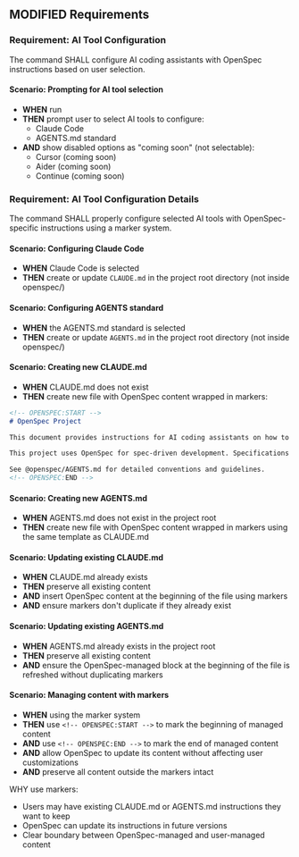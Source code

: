 ## MODIFIED Requirements
### Requirement: AI Tool Configuration
The command SHALL configure AI coding assistants with OpenSpec instructions based on user selection.

#### Scenario: Prompting for AI tool selection

- **WHEN** run
- **THEN** prompt user to select AI tools to configure:
  - Claude Code
  - AGENTS.md standard
- **AND** show disabled options as "coming soon" (not selectable):
  - Cursor (coming soon)
  - Aider (coming soon)
  - Continue (coming soon)

### Requirement: AI Tool Configuration Details
The command SHALL properly configure selected AI tools with OpenSpec-specific instructions using a marker system.

#### Scenario: Configuring Claude Code

- **WHEN** Claude Code is selected
- **THEN** create or update `CLAUDE.md` in the project root directory (not inside openspec/)

#### Scenario: Configuring AGENTS standard

- **WHEN** the AGENTS.md standard is selected
- **THEN** create or update `AGENTS.md` in the project root directory (not inside openspec/)

#### Scenario: Creating new CLAUDE.md

- **WHEN** CLAUDE.md does not exist
- **THEN** create new file with OpenSpec content wrapped in markers:
```markdown
<!-- OPENSPEC:START -->
# OpenSpec Project

This document provides instructions for AI coding assistants on how to use OpenSpec conventions for spec-driven development. Follow these rules precisely when working on OpenSpec-enabled projects.

This project uses OpenSpec for spec-driven development. Specifications are the source of truth.

See @openspec/AGENTS.md for detailed conventions and guidelines.
<!-- OPENSPEC:END -->
```

#### Scenario: Creating new AGENTS.md

- **WHEN** AGENTS.md does not exist in the project root
- **THEN** create new file with OpenSpec content wrapped in markers using the same template as CLAUDE.md

#### Scenario: Updating existing CLAUDE.md

- **WHEN** CLAUDE.md already exists
- **THEN** preserve all existing content
- **AND** insert OpenSpec content at the beginning of the file using markers
- **AND** ensure markers don't duplicate if they already exist

#### Scenario: Updating existing AGENTS.md

- **WHEN** AGENTS.md already exists in the project root
- **THEN** preserve all existing content
- **AND** ensure the OpenSpec-managed block at the beginning of the file is refreshed without duplicating markers

#### Scenario: Managing content with markers

- **WHEN** using the marker system
- **THEN** use `<!-- OPENSPEC:START -->` to mark the beginning of managed content
- **AND** use `<!-- OPENSPEC:END -->` to mark the end of managed content
- **AND** allow OpenSpec to update its content without affecting user customizations
- **AND** preserve all content outside the markers intact

WHY use markers:
- Users may have existing CLAUDE.md or AGENTS.md instructions they want to keep
- OpenSpec can update its instructions in future versions
- Clear boundary between OpenSpec-managed and user-managed content
